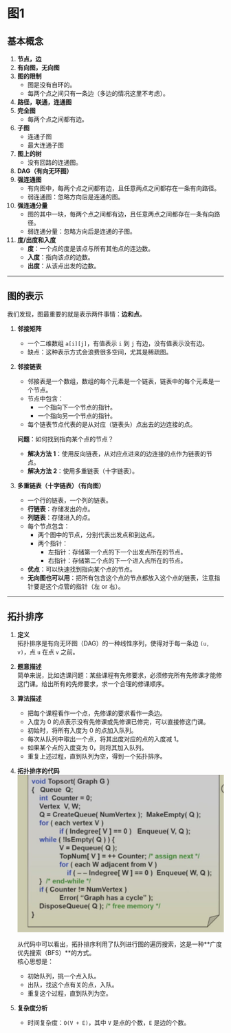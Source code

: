 # 图1

## 基本概念

1. **节点，边**  
2. **有向图，无向图**  
3. **图的限制**  
   - 图是没有自环的。  
   - 每两个点之间只有一条边（多边的情况这里不考虑）。  
4. **路径，联通，连通图**  
5. **完全图**  
   - 每两个点之间都有边。  
6. **子图**  
   - 连通子图  
   - 最大连通子图  
7. **图上的树**  
   - 没有回路的连通图。  
8. **DAG（有向无环图）**  
9. **强连通图**  
   - 有向图中，每两个点之间都有边，且任意两点之间都存在一条有向路径。  
   - 弱连通图：忽略方向后是连通的图。  
10. **强连通分量**  
    - 图的其中一块，每两个点之间都有边，且任意两点之间都存在一条有向路径。  
    - 弱连通分量：忽略方向后是连通的子图。  
11. **度/出度和入度**  
    - **度**：一个点的度是该点与所有其他点的连边数。  
    - **入度**：指向该点的边数。  
    - **出度**：从该点出发的边数。

---

## 图的表示

我们发现，图最重要的就是表示两件事情：**边和点**。

1. **邻接矩阵**  
   - 一个二维数组 `a[i][j]`，有值表示 `i` 到 `j` 有边，没有值表示没有边。  
   - 缺点：这种表示方式会浪费很多空间，尤其是稀疏图。  

2. **邻接链表**  
   - 邻接表是一个数组，数组的每个元素是一个链表，链表中的每个元素是一个节点。  
   - 节点中包含：  
     - 一个指向下一个节点的指针。  
     - 一个指向另一个节点的指针。  
   - 每个链表节点代表的是从对应（链表头）点出去的边连接的点。  

   **问题**：如何找到指向某个点的节点？  
   - **解决方法 1**：使用反向链表，从对应点进来的边连接的点作为链表的节点。  
   - **解决方法 2**：使用多重链表（十字链表）。  

3. **多重链表（十字链表）（有向图）**  
   - 一个行的链表，一个列的链表。  
   - **行链表**：存储发出的点。  
   - **列链表**：存储进入的点。  
   - 每个节点包含：  
     - 两个图中的节点，分别代表出发点和到达点。  
     - 两个指针：  
       - 左指针：存储第一个点的下一个出发点所在的节点。  
       - 右指针：存储第二个点的下一个进入点所在的节点。
   - **优点**：可以快速找到指向某个点的节点。
   - **无向图也可以用**：把所有包含这个点的节点都放入这个点的链表，注意指针要是这个点管的指针（左 or 右）。

---

## 拓扑排序

1. **定义**  
   拓扑排序是有向无环图（DAG）的一种线性序列，使得对于每一条边 `(u, v)`，点 `u` 在点 `v` 之前。

2. **题意描述**  
   简单来说，比如选课问题：某些课程有先修要求，必须修完所有先修课才能修这门课。给出所有的先修要求，求一个合理的修课顺序。

3. **算法描述**  
   - 把每个课程看作一个点，先修课的要求看作一条边。  
   - 入度为 0 的点表示没有先修课或先修课已修完，可以直接修这门课。  
   - 初始时，将所有入度为 0 的点加入队列。  
   - 每次从队列中取出一个点，将其出度对应的点的入度减 1。  
   - 如果某个点的入度变为 0，则将其加入队列。  
   - 重复上述过程，直到队列为空，得到一个拓扑排序。

4. **拓扑排序的代码**  
   ![拓扑排序代码](topsort.jpg "拓扑排序")

   从代码中可以看出，拓扑排序利用了队列进行图的遍历搜索，这是一种**广度优先搜索（BFS）**的方式。  
   核心思想是：  
   - 初始队列，挑一个点入队。  
   - 出队，找这个点有关的点，入队。  
   - 重复这个过程，直到队列为空。

5. **复杂度分析**  
   - 时间复杂度：`O(V + E)`，其中 `V` 是点的个数，`E` 是边的个数。
